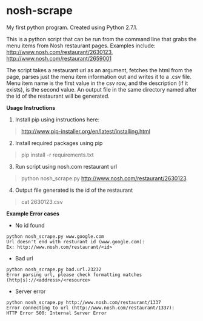 nosh-scrape
=====

My first python program.
Created using Python 2.7.1.

This is a python script that can be run from the command line that grabs the menu items from Nosh restaurant pages.
Examples include: http://www.nosh.com/restaurant/2630123, http://www.nosh.com/restaurant/2659001

The script takes a restaurant url as an argument, fetches the html from the page, parses just the menu item
information out and writes it to a .csv file. Menu item name is the first value in the csv row, and the
description (if it exists), is the second value. An output file in the same directory named after the id of the
restaurant will be generated.

**Usage Instructions**

1. Install pip using instructions here:
>http://www.pip-installer.org/en/latest/installing.html

2. Install required packages using pip
>pip install -r requirements.txt

3. Run script using nosh.com restaurant url
>python nosh_scrape.py http://www.nosh.com/restaurant/2630123

4. Output file generated is the id of the restaurant
>cat 2630123.csv

**Example Error cases**

* No id found
```text
python nosh_scrape.py www.google.com
Url doesn't end with resturant id (www.google.com):
Ex: http://www.nosh.com/restaurant/<id>
```

* Bad url
```text
python nosh_scrape.py bad.url.23232
Error parsing url, please check formatting matches (http|s)://<address>/<resource>
```

* Server error
```text
python nosh_scrape.py http://www.nosh.com/restaurant/1337
Error connecting to url (http://www.nosh.com/restaurant/1337):
HTTP Error 500: Internal Server Error
```